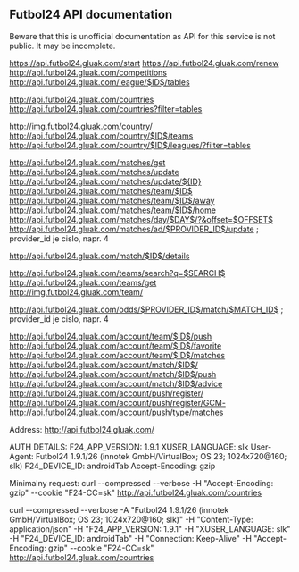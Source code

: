 ## Futbol24 API documentation

Beware that this is unofficial documentation as API for this service is not public. It may be incomplete.

https://api.futbol24.gluak.com/start
https://api.futbol24.gluak.com/renew
http://api.futbol24.gluak.com/competitions
http://api.futbol24.gluak.com/league/$ID$/tables

http://api.futbol24.gluak.com/countries
http://api.futbol24.gluak.com/countries?filter=tables

http://img.futbol24.gluak.com/country/
http://api.futbol24.gluak.com/country/$ID$/teams
http://api.futbol24.gluak.com/country/$ID$/leagues/?filter=tables

http://api.futbol24.gluak.com/matches/get
http://api.futbol24.gluak.com/matches/update
http://api.futbol24.gluak.com/matches/update/${ID}
http://api.futbol24.gluak.com/matches/team/$ID$
http://api.futbol24.gluak.com/matches/team/$ID$/away
http://api.futbol24.gluak.com/matches/team/$ID$/home
http://api.futbol24.gluak.com/matches/day/$DAY$/?&offset=$OFFSET$
http://api.futbol24.gluak.com/matches/ad/$PROVIDER_ID$/update ; provider_id je cislo, napr. 4

http://api.futbol24.gluak.com/match/$ID$/details

http://api.futbol24.gluak.com/teams/search?q=$SEARCH$
http://api.futbol24.gluak.com/teams/get
http://img.futbol24.gluak.com/team/

http://api.futbol24.gluak.com/odds/$PROVIDER_ID$/match/$MATCH_ID$ ; provider_id je cislo, napr. 4

http://api.futbol24.gluak.com/account/team/$ID$/push
http://api.futbol24.gluak.com/account/team/$ID$/favorite
http://api.futbol24.gluak.com/account/team/$ID$/matches
http://api.futbol24.gluak.com/account/match/$ID$/
http://api.futbol24.gluak.com/account/match/$ID$/push
http://api.futbol24.gluak.com/account/match/$ID$/advice
http://api.futbol24.gluak.com/account/push/register/
http://api.futbol24.gluak.com/account/push/register/GCM-
http://api.futbol24.gluak.com/account/push/type/matches



Address:
http://api.futbol24.gluak.com/

AUTH DETAILS:
F24_APP_VERSION: 1.9.1
XUSER_LANGUAGE: slk
User-Agent: Futbol24 1.9.1/26 (innotek GmbH/VirtualBox; OS 23; 1024x720@160; slk)
F24_DEVICE_ID: androidTab
Accept-Encoding: gzip


Minimalny request:
curl --compressed --verbose -H "Accept-Encoding: gzip" --cookie "F24-CC=sk" http://api.futbol24.gluak.com/countries

curl --compressed --verbose -A "Futbol24 1.9.1/26 (innotek GmbH/VirtualBox; OS 23; 1024x720@160; slk)" -H "Content-Type: application/json" -H "F24_APP_VERSION: 1.9.1" -H "XUSER_LANGUAGE: slk" -H "F24_DEVICE_ID: androidTab" -H "Connection: Keep-Alive" -H "Accept-Encoding: gzip" --cookie "F24-CC=sk" http://api.futbol24.gluak.com/countries
